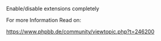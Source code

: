 Enable/disable extensions completely

For more Information Read on:

https://www.phpbb.de/community/viewtopic.php?t=246200
